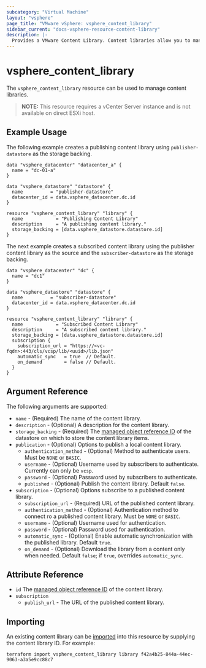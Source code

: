 ```yaml
---
subcategory: "Virtual Machine"
layout: "vsphere"
page_title: "VMware vSphere: vsphere_content_library"
sidebar_current: "docs-vsphere-resource-content-library"
description: |-
  Provides a VMware Content Library. Content libraries allow you to manage and share virtual machines, vApp templates, and other types of files Content libraries enable you to share content across vCenter Server instances in the same or different locations.
---
```


# vsphere\_content\_library

The `vsphere_content_library` resource can be used to manage content libraries.

> **NOTE:** This resource requires a vCenter Server instance and is not available on direct ESXi host.

## Example Usage

The following example creates a publishing content library using `publisher-datastore` as the storage backing.

[tf-vsphere-vm-resource]: /docs/providers/vsphere/r/virtual_machine.html

```hcl
data "vsphere_datacenter" "datacenter_a" {
  name = "dc-01-a"
}

data "vsphere_datastore" "datastore" {
  name          = "publisher-datastore"
  datacenter_id = data.vsphere_datacenter.dc.id
}

resource "vsphere_content_library" "library" {
  name            = "Publishing Content Library"
  description     = "A publishing content library."
  storage_backing = [data.vsphere_datastore.datastore.id]
}
```
The next example creates a subscribed content library using the publisher content library as the source and the `subscriber-datastore` as the storage backing.

```hcl
data "vsphere_datacenter" "dc" {
  name = "dc1"
}

data "vsphere_datastore" "datastore" {
  name          = "subscriber-datastore"
  datacenter_id = data.vsphere_datacenter.dc.id
}

resource "vsphere_content_library" "library" {
  name            = "Subscribed Content Library"
  description     = "A subscribed content library."
  storage_backing = [data.vsphere_datastore.datastore.id]
  subscription {
    subscription_url = "https://<vc-fqdn>:443/cls/vcsp/lib/<uuid>/lib.json"
    automatic_sync   = true  // Default.
    on_demand        = false // Default.
  }
}
```

## Argument Reference

The following arguments are supported:

* `name` - (Required) The name of the content library.
* `description` - (Optional) A description for the content library.
* `storage_backing` - (Required) The [managed object reference ID][docs-about-morefs] of the datastore on which to store the content library items.
* `publication` - (Optional) Options to publish a local content library.
  * `authentication_method` - (Optional) Method to authenticate users. Must be `NONE` or `BASIC`.
  * `username` - (Optional) Username used by subscribers to authenticate. Currently can only be `vcsp`.
  * `password` - (Optional) Password used by subscribers to authenticate.
  * `published` - (Optional) Publish the content library. Default `false`.
* `subscription` - (Optional) Options subscribe to a published content library.
  * `subscription_url` - (Required) URL of the published content library.
  * `authentication_method` - (Optional) Authentication method to connect ro a published content library. Must be `NONE` or `BASIC`.
  * `username` - (Optional) Username used for authentication.
  * `password` - (Optional) Password used for authentication.
  * `automatic_sync` - (Optional) Enable automatic synchronization with the published library. Default `true`.
  * `on_demand` - (Optional) Download the library from a content only when needed. Default `false`; if `true`, overrides `automatic_sync`. 

[docs-about-morefs]: /docs/providers/vsphere/index.html#use-of-managed-object-references-by-the-vsphere-provider

## Attribute Reference

* `id` The [managed object reference ID][docs-about-morefs] of the content library.
* `subscription`
  * `publish_url` - The URL of the published content library.

## Importing

An existing content library can be [imported][docs-import] into this resource by supplying the content library ID. For example:

[docs-import]: https://www.terraform.io/docs/import/index.html

```shell
terraform import vsphere_content_library library f42a4b25-844a-44ec-9063-a3a5e9cc88c7
```

